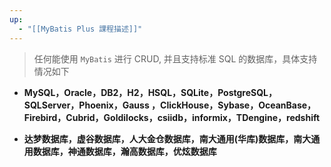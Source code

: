 ```yaml
---
up:
  - "[[MyBatis Plus 課程描述]]"
---
```

> 任何能使用 `MyBatis` 进行 CRUD, 并且支持标准 SQL 的数据库，具体支持情况如下

- **MySQL，Oracle，DB2，H2，HSQL，SQLite，PostgreSQL，SQLServer，Phoenix，Gauss ，ClickHouse，Sybase，OceanBase，Firebird，Cubrid，Goldilocks，csiidb，informix，TDengine，redshift**

- **达梦数据库，虚谷数据库，人大金仓数据库，南大通用(华库)数据库，南大通用数据库，神通数据库，瀚高数据库，优炫数据库**
